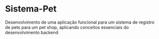 # Sistema-Pet
Desenvolvimento de uma aplicação funcional para um sistema de registro de pets para um pet shop, aplicando conceitos essenciais do desenvolvimento backend
